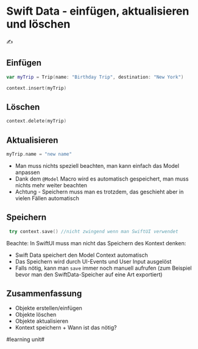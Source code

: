 # Swift Data - einfügen, aktualisieren und löschen
✍️

## Einfügen

```swift
var myTrip = Trip(name: "Birthday Trip", destination: "New York")

context.insert(myTrip)
```

## Löschen

```swift
context.delete(myTrip)
```

## Aktualisieren

```swift
myTrip.name = "new name"
```

- Man muss nichts speziell beachten, man kann einfach das Model anpassen
- Dank dem `@Model` Macro wird es automatisch gespeichert, man muss nichts mehr weiter beachten
- Achtung - Speichern muss man es trotzdem, das geschieht aber in vielen Fällen automatisch

## Speichern

```swift
 try context.save() //nicht zwingend wenn man SwiftUI verwendet
```


Beachte: In SwiftUI muss man nicht das  Speichern des Kontext denken:

- Swift Data speichert den Model Context automatisch
- Das Speichern wird durch UI-Events und User Input ausgelöst
- Falls nötig, kann man `save` immer noch manuell aufrufen (zum Beispiel bevor man den SwiftData-Speicher auf eine Art exportiert)


## Zusammenfassung
- Objekte erstellen/einfügen
- Objekte löschen
- Objekte aktualisieren
- Kontext speichern + Wann ist das nötig?


#learning unit#